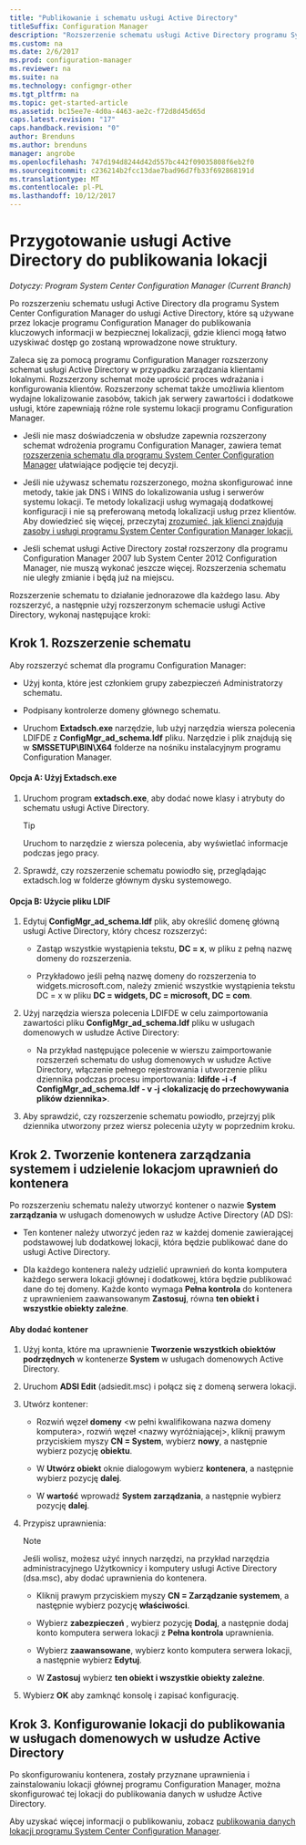 ```yaml
---
title: "Publikowanie i schematu usługi Active Directory"
titleSuffix: Configuration Manager
description: "Rozszerzenie schematu usługi Active Directory programu System Center Configuration Manager w celu uproszczenia procesu wdrażania i konfigurowania klientów."
ms.custom: na
ms.date: 2/6/2017
ms.prod: configuration-manager
ms.reviewer: na
ms.suite: na
ms.technology: configmgr-other
ms.tgt_pltfrm: na
ms.topic: get-started-article
ms.assetid: bc15ee7e-4d0a-4463-ae2c-f72d8d45d65d
caps.latest.revision: "17"
caps.handback.revision: "0"
author: Brenduns
ms.author: brenduns
manager: angrobe
ms.openlocfilehash: 747d194d8244d42d557bc442f09035808f6eb2f0
ms.sourcegitcommit: c236214b2fcc13dae7bad96d7fb33f692868191d
ms.translationtype: MT
ms.contentlocale: pl-PL
ms.lasthandoff: 10/12/2017
---
```

# <a name="prepare-active-directory-for-site-publishing"></a>Przygotowanie usługi Active Directory do publikowania lokacji

*Dotyczy: Program System Center Configuration Manager (Current Branch)*

Po rozszerzeniu schematu usługi Active Directory dla programu System Center Configuration Manager do usługi Active Directory, które są używane przez lokacje programu Configuration Manager do publikowania kluczowych informacji w bezpiecznej lokalizacji, gdzie klienci mogą łatwo uzyskiwać dostęp go zostaną wprowadzone nowe struktury.  

Zaleca się za pomocą programu Configuration Manager rozszerzony schemat usługi Active Directory w przypadku zarządzania klientami lokalnymi. Rozszerzony schemat może uprościć proces wdrażania i konfigurowania klientów. Rozszerzony schemat także umożliwia klientom wydajne lokalizowanie zasobów, takich jak serwery zawartości i dodatkowe usługi, które zapewniają różne role systemu lokacji programu Configuration Manager.  

-   Jeśli nie masz doświadczenia w obsłudze zapewnia rozszerzony schemat wdrożenia programu Configuration Manager, zawiera temat [rozszerzenia schematu dla programu System Center Configuration Manager](../../../core/plan-design/network/schema-extensions.md) ułatwiające podjęcie tej decyzji.  

-   Jeśli nie używasz schematu rozszerzonego, można skonfigurować inne metody, takie jak DNS i WINS do lokalizowania usług i serwerów systemu lokacji. Te metody lokalizacji usług wymagają dodatkowej konfiguracji i nie są preferowaną metodą lokalizacji usług przez klientów. Aby dowiedzieć się więcej, przeczytaj [zrozumieć, jak klienci znajdują zasoby i usługi programu System Center Configuration Manager lokacji](../../../core/plan-design/hierarchy/understand-how-clients-find-site-resources-and-services.md),  

-   Jeśli schemat usługi Active Directory został rozszerzony dla programu Configuration Manager 2007 lub System Center 2012 Configuration Manager, nie muszą wykonać jeszcze więcej. Rozszerzenia schematu nie uległy zmianie i będą już na miejscu.  

Rozszerzenie schematu to działanie jednorazowe dla każdego lasu. Aby rozszerzyć, a następnie użyj rozszerzonym schemacie usługi Active Directory, wykonaj następujące kroki:  

## <a name="step-1-extend-the-schema"></a>Krok 1. Rozszerzenie schematu  
Aby rozszerzyć schemat dla programu Configuration Manager:  

-   Użyj konta, które jest członkiem grupy zabezpieczeń Administratorzy schematu.  

-   Podpisany kontrolerze domeny głównego schematu.  

-   Uruchom **Extadsch.exe** narzędzie, lub użyj narzędzia wiersza polecenia LDIFDE z **ConfigMgr_ad_schema.ldf** pliku. Narzędzie i plik znajdują się w **SMSSETUP\BIN\X64** folderze na nośniku instalacyjnym programu Configuration Manager.  

#### <a name="option-a-use-extadschexe"></a>Opcja A: Użyj Extadsch.exe  

1.  Uruchom program **extadsch.exe**, aby dodać nowe klasy i atrybuty do schematu usługi Active Directory.  

    > [!TIP]  
    >  Uruchom to narzędzie z wiersza polecenia, aby wyświetlać informacje podczas jego pracy.  

2.  Sprawdź, czy rozszerzenie schematu powiodło się, przeglądając extadsch.log w folderze głównym dysku systemowego.  

#### <a name="option-b-use-the-ldif-file"></a>Opcja B: Użycie pliku LDIF  

1.  Edytuj **ConfigMgr_ad_schema.ldf** plik, aby określić domenę główną usługi Active Directory, który chcesz rozszerzyć:  

    -   Zastąp wszystkie wystąpienia tekstu, **DC = x**, w pliku z pełną nazwę domeny do rozszerzenia.  

    -   Przykładowo jeśli pełną nazwę domeny do rozszerzenia to widgets.microsoft.com, należy zmienić wszystkie wystąpienia tekstu DC = x w pliku **DC = widgets, DC = microsoft, DC = com**.  

2.  Użyj narzędzia wiersza polecenia LDIFDE w celu zaimportowania zawartości pliku **ConfigMgr_ad_schema.ldf** pliku w usługach domenowych w usłudze Active Directory:  

    -   Na przykład następujące polecenie w wierszu zaimportowanie rozszerzeń schematu do usług domenowych w usłudze Active Directory, włączenie pełnego rejestrowania i utworzenie pliku dziennika podczas procesu importowania: **ldifde -i -f ConfigMgr_ad_schema.ldf - v -j &lt;lokalizację do przechowywania plików dziennika\>**.  

3.  Aby sprawdzić, czy rozszerzenie schematu powiodło, przejrzyj plik dziennika utworzony przez wiersz polecenia użyty w poprzednim kroku.  

## <a name="step-2--create-the-system-management-container-and-grant-sites-permissions-to-the-container"></a>Krok 2.  Tworzenie kontenera zarządzania systemem i udzielenie lokacjom uprawnień do kontenera  
 Po rozszerzeniu schematu należy utworzyć kontener o nazwie **System zarządzania** w usługach domenowych w usłudze Active Directory (AD DS):  

-   Ten kontener należy utworzyć jeden raz w każdej domenie zawierającej podstawowej lub dodatkowej lokacji, która będzie publikować dane do usługi Active Directory.  

-   Dla każdego kontenera należy udzielić uprawnień do konta komputera każdego serwera lokacji głównej i dodatkowej, która będzie publikować dane do tej domeny. Każde konto wymaga **Pełna kontrola** do kontenera z uprawnieniem zaawansowanym **Zastosuj**, równa **ten obiekt i wszystkie obiekty zależne**.  

#### <a name="to-add-the-container"></a>Aby dodać kontener  

1.  Użyj konta, które ma uprawnienie **Tworzenie wszystkich obiektów podrzędnych** w kontenerze **System** w usługach domenowych Active Directory.  

2.  Uruchom **ADSI Edit** (adsiedit.msc) i połącz się z domeną serwera lokacji.  

3.  Utwórz kontener:  

    -   Rozwiń węzeł **domeny** &lt;w pełni kwalifikowana nazwa domeny komputera\>, rozwiń węzeł &lt;nazwy wyróżniającej\>, kliknij prawym przyciskiem myszy **CN = System**, wybierz **nowy**, a następnie wybierz pozycję **obiektu**.  

    -   W **Utwórz obiekt** oknie dialogowym wybierz **kontenera**, a następnie wybierz pozycję **dalej**.  

    -   W **wartość** wprowadź **System zarządzania**, a następnie wybierz pozycję **dalej**.  

4.  Przypisz uprawnienia:  

    > [!NOTE]  
    >  Jeśli wolisz, możesz użyć innych narzędzi, na przykład narzędzia administracyjnego Użytkownicy i komputery usługi Active Directory (dsa.msc), aby dodać uprawnienia do kontenera.  

    -   Kliknij prawym przyciskiem myszy **CN = Zarządzanie systemem**, a następnie wybierz pozycję **właściwości**.  

    -   Wybierz **zabezpieczeń** , wybierz pozycję **Dodaj**, a następnie dodaj konto komputera serwera lokacji z **Pełna kontrola** uprawnienia.  

    -   Wybierz **zaawansowane**, wybierz konto komputera serwera lokacji, a następnie wybierz **Edytuj**.  

    -   W **Zastosuj** wybierz **ten obiekt i wszystkie obiekty zależne**.  

5.  Wybierz **OK** aby zamknąć konsolę i zapisać konfigurację.  

## <a name="step-3-set-up-sites-to-publish-to-active-directory-domain-services"></a>Krok 3. Konfigurowanie lokacji do publikowania w usługach domenowych w usłudze Active Directory  
 Po skonfigurowaniu kontenera, zostały przyznane uprawnienia i zainstalowaniu lokacji głównej programu Configuration Manager, można skonfigurować tej lokacji do publikowania danych w usłudze Active Directory.  

 Aby uzyskać więcej informacji o publikowaniu, zobacz [publikowania danych lokacji programu System Center Configuration Manager](../../../core/servers/deploy/configure/publish-site-data.md).  

